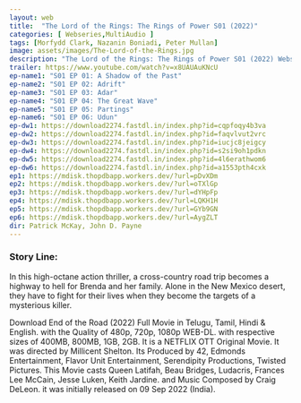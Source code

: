 ```yaml
---
layout: web
title:  "The Lord of the Rings: The Rings of Power S01 (2022)"
categories: [ Webseries,MultiAudio ]
tags: [Morfydd Clark, Nazanin Boniadi, Peter Mullan]
image: assets/images/The-Lord-of-the-Rings.jpg
description: "The Lord of the Rings: The Rings of Power S01 (2022) Webseries Full Movie Download and watch online 720p low file size 500 mb."
trailer: https://www.youtube.com/watch?v=x8UAUAuKNcU
ep-name1: "S01 EP 01: A Shadow of the Past"
ep-name2: "S01 EP 02: Adrift"
ep-name3: "S01 EP 03: Adar"
ep-name4: "S01 EP 04: The Great Wave"
ep-name5: "S01 EP 05: Partings"
ep-name6: "S01 EP 06: Udun"
ep-dw1: https://download2274.fastdl.in/index.php?id=cqpfoqy4b3va
ep-dw2: https://download2274.fastdl.in/index.php?id=faqvlvut2vrc
ep-dw3: https://download2274.fastdl.in/index.php?id=iucjc8jeigcy
ep-dw4: https://download2274.fastdl.in/index.php?id=s2si9oh1pdkn
ep-dw5: https://download2274.fastdl.in/index.php?id=4l6erathwom6
ep-dw6: https://download2274.fastdl.in/index.php?id=a1553pth4cxk
ep1: https://mdisk.thopdbapp.workers.dev/?url=pDvXDm
ep2: https://mdisk.thopdbapp.workers.dev/?url=oTXlGp
ep3: https://mdisk.thopdbapp.workers.dev/?url=dYHpFp
ep4: https://mdisk.thopdbapp.workers.dev/?url=LQKH1H
ep5: https://mdisk.thopdbapp.workers.dev/?url=GYb9GN
ep6: https://mdisk.thopdbapp.workers.dev/?url=AygZLT
dir: Patrick McKay, John D. Payne
---
```


### Story Line:
In this high-octane action thriller, a cross-country road trip becomes a highway to hell for Brenda and her family. Alone in the New Mexico desert, they have to fight for their lives when they become the targets of a mysterious killer.

Download End of the Road (2022) Full Movie in Telugu, Tamil, Hindi & English. with the Quality of 480p, 720p, 1080p WEB-DL. with respective sizes of 400MB, 800MB, 1GB, 2GB. It is a NETFLIX OTT Original Movie. It was directed by Millicent Shelton. Its Produced by 42, Edmonds Entertainment, Flavor Unit Entertainment, Serendipity Productions, Twisted Pictures. This Movie casts Queen Latifah, Beau Bridges, Ludacris, Frances Lee McCain, Jesse Luken, Keith Jardine. and Music Composed by Craig DeLeon. it was initially released on 09 Sep 2022 (India).